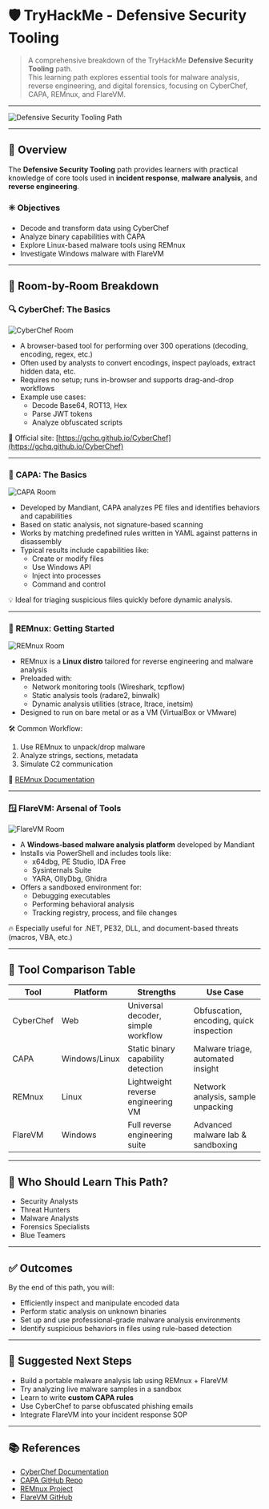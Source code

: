 # 🛡️ TryHackMe - Defensive Security Tooling

> A comprehensive breakdown of the TryHackMe **Defensive Security Tooling** path.  
> This learning path explores essential tools for malware analysis, reverse engineering, and digital forensics, focusing on CyberChef, CAPA, REMnux, and FlareVM.

---

![Defensive Security Tooling Path](https://github.com/user-attachments/assets/06035b4c-ef46-4147-94a2-ff8b27586b2d)

---

## 📘 Overview

The **Defensive Security Tooling** path provides learners with practical knowledge of core tools used in **incident response**, **malware analysis**, and **reverse engineering**.

### ✳️ Objectives

- Decode and transform data using CyberChef
- Analyze binary capabilities with CAPA
- Explore Linux-based malware tools using REMnux
- Investigate Windows malware with FlareVM

---

## 🔧 Room-by-Room Breakdown

### 🔍 CyberChef: The Basics

![CyberChef Room](https://github.com/user-attachments/assets/38e5facb-617e-4553-b508-89383c244e4e)

- A browser-based tool for performing over 300 operations (decoding, encoding, regex, etc.)
- Often used by analysts to convert encodings, inspect payloads, extract hidden data, etc.
- Requires no setup; runs in-browser and supports drag-and-drop workflows
- Example use cases:
  - Decode Base64, ROT13, Hex
  - Parse JWT tokens
  - Analyze obfuscated scripts

🔗 Official site: [https://gchq.github.io/CyberChef](https://gchq.github.io/CyberChef)

---

### 🧠 CAPA: The Basics

![CAPA Room](https://github.com/user-attachments/assets/d88bacae-dddb-4e1b-83a1-4e3e097a1eb5)

- Developed by Mandiant, CAPA analyzes PE files and identifies behaviors and capabilities
- Based on static analysis, not signature-based scanning
- Works by matching predefined rules written in YAML against patterns in disassembly
- Typical results include capabilities like:
  - Create or modify files
  - Use Windows API
  - Inject into processes
  - Command and control

💡 Ideal for triaging suspicious files quickly before dynamic analysis.

---

### 🐧 REMnux: Getting Started

![REMnux Room](https://github.com/user-attachments/assets/023394a5-2ee8-45cf-b042-b2d3ec240156)

- REMnux is a **Linux distro** tailored for reverse engineering and malware analysis
- Preloaded with:
  - Network monitoring tools (Wireshark, tcpflow)
  - Static analysis tools (radare2, binwalk)
  - Dynamic analysis utilities (strace, ltrace, inetsim)
- Designed to run on bare metal or as a VM (VirtualBox or VMware)

🛠 Common Workflow:
1. Use REMnux to unpack/drop malware
2. Analyze strings, sections, metadata
3. Simulate C2 communication

🔗 [REMnux Documentation](https://docs.remnux.org/)

---

### 🪟 FlareVM: Arsenal of Tools

![FlareVM Room](https://github.com/user-attachments/assets/f01fe2aa-e250-419f-a443-b9d3a3a813a8)

- A **Windows-based malware analysis platform** developed by Mandiant
- Installs via PowerShell and includes tools like:
  - x64dbg, PE Studio, IDA Free
  - Sysinternals Suite
  - YARA, OllyDbg, Ghidra
- Offers a sandboxed environment for:
  - Debugging executables
  - Performing behavioral analysis
  - Tracking registry, process, and file changes

🔥 Especially useful for .NET, PE32, DLL, and document-based threats (macros, VBA, etc.)

---

## 🧩 Tool Comparison Table

| Tool       | Platform | Strengths                          | Use Case                     |
|------------|----------|------------------------------------|------------------------------|
| CyberChef  | Web      | Universal decoder, simple workflow | Obfuscation, encoding, quick inspection |
| CAPA       | Windows/Linux | Static binary capability detection | Malware triage, automated insight |
| REMnux     | Linux    | Lightweight reverse engineering VM | Network analysis, sample unpacking |
| FlareVM    | Windows  | Full reverse engineering suite     | Advanced malware lab & sandboxing |

---

## 🧠 Who Should Learn This Path?

- Security Analysts
- Threat Hunters
- Malware Analysts
- Forensics Specialists
- Blue Teamers

---

## ✅ Outcomes

By the end of this path, you will:

- Efficiently inspect and manipulate encoded data
- Perform static analysis on unknown binaries
- Set up and use professional-grade malware analysis environments
- Identify suspicious behaviors in files using rule-based detection

---

## 🚀 Suggested Next Steps

- Build a portable malware analysis lab using REMnux + FlareVM
- Try analyzing live malware samples in a sandbox
- Learn to write **custom CAPA rules**
- Use CyberChef to parse obfuscated phishing emails
- Integrate FlareVM into your incident response SOP

---

## 📚 References

- [CyberChef Documentation](https://gchq.github.io/CyberChef)
- [CAPA GitHub Repo](https://github.com/mandiant/capa)
- [REMnux Project](https://remnux.org/)
- [FlareVM GitHub](https://github.com/mandiant/flare-vm)
